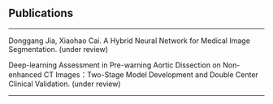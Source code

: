 ## Publications

---

Donggang Jia, Xiaohao Cai. A Hybrid Neural Network for Medical Image Segmentation. (under review)

Deep-learning Assessment in Pre-warning Aortic Dissection on Non-enhanced CT Images：Two-Stage Model Development and Double Center Clinical Validation. (under review)

---

